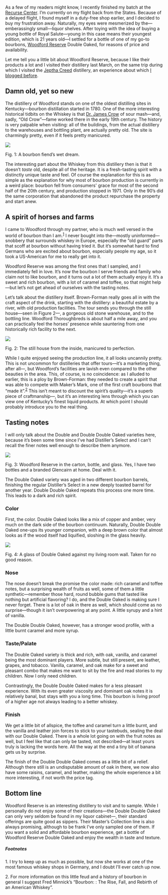 As a few of my readers might know, I recently finished my batch at the
[Recurse Center](http://recurse.com/). I’m currently on my flight back from
the States. Because of a delayed flight, I found myself in a duty-free shop
earlier, and I decided to buy my frustration away. Naturally, my eyes were
mesmerized by the—emberassingly small—liquor shelves. After toying with the
idea of buying a young bottle of Royal Salute—young in this case means their
youngest edition, which is 21 years old—I settled for a bottle of one of my
go-to bourbons, [Woodford Reserve](https://www.woodfordreserve.com/) Double
Oaked, for reasons of price and availability.

Let me tell you a little bit about Woodford Reserve, because I like their
products a lot and I visited their distillery last March, on the same trip
during which I visited the [Jeptha Creed](http://jepthacreed.com/) distillery,
an experience about which [I blogged before](http://blog.veitheller.de/Jeptha_Creed,_or:_How_I_Learned_to_Love_Vodka.html).

## Damn old, yet so new

The distillery of Woodford stands on one of the oldest distilling sites in
Kentucky—bourbon distillation started in 1780. One of the more interesting
historical tidbits on the Whiskey is that [Dr. James Crow](https://en.wikipedia.org/wiki/Dr._James_C._Crow)
of sour mash—and, sadly, “Old Crow”—fame worked there in the early 19th
century. The history is very palpable when visiting: all of the buildings, from
the actual distillery to the warehouses and bottling plant, are actually pretty
old. The site is charmingly pretty, even if it feels pretty manicured.

![](/assets/woodford_casks.jpeg)
<div class="figure-label">Fig. 1: A bourbon fiend’s wet dream.</div>

The interesting part about the Whiskey from this distillery then is that it
doesn’t *taste* old, despite all of the heritage. It is a fresh-tasting spirit
with a distinctly unique taste and feel. Of course the explanation for this is
as simple as the explanation for why most of bourbon production is currently in
a weird place: bourbon fell from consumers' grace for most of the second half of
the 20th century, and production stopped in 1971. Only in the 90’s did the same
corporation that abandoned the product repurchase the property and start anew.

## A spirit of horses and farms

I came to Woodford through my partner, who is much well versed in the world of
bourbon than I am.<sup><a href="#1">1</a></sup> I never bought into the—mostly
uninformed—snobbery that surrounds whiskey in Europe, especially the “old
guard” parts that scoff at bourbon without having tried it. But it’s somewhat
hard to find Germans who are excited about bourbon, especially people my age,
so it took a US-American for me to really get into it.

Woodford Reserve was among the first ones that I sampled, and I immediately
fell in love. It’s now the bourbon I serve friends and family who claim not to
like bourbon, and it turns out a lot of them actually enjoy it. It’s a sweet
and rich bourbon, with a lot of caramel and toffee, so that might help—but
let’s not get ahead of ourselves with the tasting notes.

Let’s talk about the distillery itself. Brown-Forman really goes all in with
the craft aspect of the drink, starting with the distillery: a beautiful
estate by a river, with old production facilities. The tour sends you through
the still house—seen in Figure 2—, a gorgeous old stone warehouse, and to the
bottling line. Woodford Thoroughbreds is about half a mile away, and you can
practically feel the horses’ presence while sauntering from one historically
rich facility to the next.

![](/assets/woodford_stills.jpeg)
<div class="figure-label">
  Fig. 2: The still house from the inside, manicured to perfection.
</div>

While I quite enjoyed seeing the production line, it all looks uncannily
pretty. This is not uncommon for distilleries that offer tours—it’s a
marketing thing, after all—, but Woodford’s facilities are lavish even compared
to the other beauties in the area. This, of course, is no coincidence: as I
alluded to earlier, this is a ploy by Brown-Forman: they needed to create a
spirit that was able to compete with Maker’s Mark, one of the first craft
bourbons that “made it”.<sup><a href="#2">2</a></sup>  This isn’t meant to
discount the spirit’s quality—it’s a superb piece of craftmanship—, but it’s
an interesting lens through which you can view one of Kentucky’s finest
liquid products. At which point I should probably introduce you to the real
thing.

## Tasting notes

I will only talk about the Double and Double Double Oaked varieties here,
because it’s been some time since I’ve had Distiller’s Select and I can’t
recall the finer notes well enough to describe them anymore.

![](/assets/woodford_bottles.png)
<div class="figure-label">
  Fig. 3: Woodford Reserve in the carton, bottle, and glass. Yes, I have two
  bottles and a branded Glencairn at home. Deal with it.
</div>

The Double Oaked variety was aged in two different bourbon barrels, finishing
the regular Distiller’s Select in a new deeply toasted barrel for another year.
Double Double Oaked repeats this process one more time. This leads to a dark
and rich spirit.

### Color

First, the color. Double Oaked looks like a mix of copper and amber, very much
on the dark side of the bourbon continuum. Naturally, Double Double Oaked
one-ups its younger companion, with a deep brown color that almost looks as if
the wood itself had liquified, sloshing in the glass heavily.

![](/assets/woodford_color.jpeg)
<div class="figure-label">
  Fig. 4: A glass of Double Oaked against my living room wall. Taken for no
  good reason.
</div>

### Nose

The nose doesn’t break the promise the color made: rich caramel and toffee
notes, but a surprising wealth of fruits as well, some of them a little
synthetic—remember those hard, round bubble gums that tasted like nothing but
artificial flavoring? I do, and the Double Oaked is making sure I never forget.
There is a lot of oak in there as well, which should come as no surprise—though
it isn’t overpowering at any point. A little syrupy and a hint of vanilla.

The Double Double Oaked, however, has a stronger wood profile, with a little
burnt caramel and more syrup.

### Taste/Palate

The Double Oaked variety is thick and rich, with oak, vanilla, and caramel
being the most dominant players. More subtle, but still present, are leather,
grapes, and tobacco. Vanilla, caramel, and oak make for a sweet and pleasant
combo that makes me want to sit by the fire and read stories to my children.
Now I only need children.

Contrastingly, the Double Double Oaked makes for a less pleasant experience.
With its even greater viscosity and dominant oak notes it is relatively banal,
but stays with you a long time. This bourbon is living proof of a higher age
not always leading to a better whiskey.

### Finish

We get a little bit of allspice, the toffee and caramel turn a little burnt,
and the vanilla and leather join forces to stick to your tastebuds, sealing
the deal with our Double Oaked. There is a whole lot going on with the fruit
notes as well, but I feel like that can only be tasted, not described—at least
yours truly is lacking the words here. All the way at the end a tiny bit of
banana gets us by surprise.

The finish of the Double Double Oaked comes as a little bit of a relief.
Although there still is an undisputable amount of oak in there, we now also
have some raisins, caramel, and leather, making the whole experience a bit more
interesting, if not worth the price tag.

## Bottom line

Woodford Reserve is an interesting distillery to visit and to sample. While I
personally do not enjoy some of their creations—the Double Double Oaked can
only very seldom be found in my liquor cabinet—, their standard offerings are
quite good as sippers. Their Master’s Collection line is also always promising,
although to be frank I’ve only sampled one of them. If you want a solid and
affordable bourbon experience, get a bottle of Woodford Reserve Double Oaked
and enjoy the wealth in taste and texture.

##### Footnotes

<span id="1">1.</span> I try to keep up as much as possible, but now she works
at one of the most famous whiskey shops in Germany, and I doubt I’ll ever catch
up now.

<span id="2">2.</span> For more information on this little feud and a history
of bourbon in general I suggest Fred Minnick’s “Bourbon: : The Rise, Fall, and
Rebirth of an American Whiskey”.
